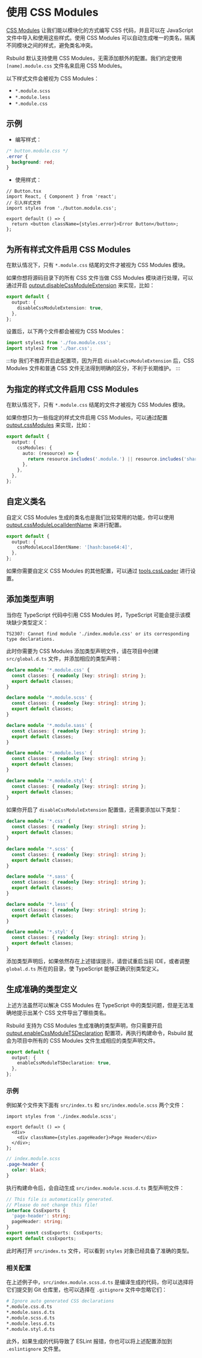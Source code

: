 # 使用 CSS Modules

[CSS Modules](https://github.com/css-modules/css-modules) 让我们能以模块化的方式编写 CSS 代码，并且可以在 JavaScript 文件中导入和使用这些样式。使用 CSS Modules 可以自动生成唯一的类名，隔离不同模块之间的样式，避免类名冲突。

Rsbuild 默认支持使用 CSS Modules，无需添加额外的配置。我们约定使用 `[name].module.css` 文件名来启用 CSS Modules。

以下样式文件会被视为 CSS Modules：

- `*.module.scss`
- `*.module.less`
- `*.module.css`

## 示例

- 编写样式：

```css
/* button.module.css */
.error {
  background: red;
}
```

- 使用样式：

```tsx
// Button.tsx
import React, { Component } from 'react';
// 引入样式文件
import styles from './button.module.css';

export default () => {
  return <button className={styles.error}>Error Button</button>;
};
```

## 为所有样式文件启用 CSS Modules

在默认情况下，只有 `*.module.css` 结尾的文件才被视为 CSS Modules 模块。

如果你想将源码目录下的所有 CSS 文件当做 CSS Modules 模块进行处理，可以通过开启 [output.disableCssModuleExtension](https://rsbuild.dev/zh/config/options/output.html#outputdisablecssmoduleextension) 来实现，比如：

```ts
export default {
  output: {
    disableCssModuleExtension: true,
  },
};
```

设置后，以下两个文件都会被视为 CSS Modules：

```ts
import styles1 from './foo.module.css';
import styles2 from './bar.css';
```

:::tip
我们不推荐开启此配置项，因为开启 `disableCssModuleExtension` 后，CSS Modules 文件和普通 CSS 文件无法得到明确的区分，不利于长期维护。
:::

## 为指定的样式文件启用 CSS Modules

在默认情况下，只有 `*.module.css` 结尾的文件才被视为 CSS Modules 模块。

如果你想只为一些指定的样式文件启用 CSS Modules，可以通过配置 [output.cssModules](/config/options/output.html#outputcssmodule) 来实现，比如：

```ts
export default {
  output: {
    cssModules: {
      auto: (resource) => {
        return resource.includes('.module.') || resource.includes('shared/');
      },
    },
  },
};
```

## 自定义类名

自定义 CSS Modules 生成的类名也是我们比较常用的功能，你可以使用 [output.cssModuleLocalIdentName](/config/options/output.html#outputcssmodulelocalidentname) 来进行配置。

```ts
export default {
  output: {
    cssModuleLocalIdentName: '[hash:base64:4]',
  },
};
```

如果你需要自定义 CSS Modules 的其他配置，可以通过 [tools.cssLoader](/config/options/tools.html#css-loader) 进行设置。

## 添加类型声明

当你在 TypeScript 代码中引用 CSS Modules 时，TypeScript 可能会提示该模块缺少类型定义：

```
TS2307: Cannot find module './index.module.css' or its corresponding type declarations.
```

此时你需要为 CSS Modules 添加类型声明文件，请在项目中创建 `src/global.d.ts` 文件，并添加相应的类型声明：

```ts title="src/global.d.ts"
declare module '*.module.css' {
  const classes: { readonly [key: string]: string };
  export default classes;
}

declare module '*.module.scss' {
  const classes: { readonly [key: string]: string };
  export default classes;
}

declare module '*.module.sass' {
  const classes: { readonly [key: string]: string };
  export default classes;
}

declare module '*.module.less' {
  const classes: { readonly [key: string]: string };
  export default classes;
}

declare module '*.module.styl' {
  const classes: { readonly [key: string]: string };
  export default classes;
}
```

如果你开启了 `disableCssModuleExtension` 配置值，还需要添加以下类型：

```ts title="src/global.d.ts"
declare module '*.css' {
  const classes: { readonly [key: string]: string };
  export default classes;
}

declare module '*.scss' {
  const classes: { readonly [key: string]: string };
  export default classes;
}

declare module '*.sass' {
  const classes: { readonly [key: string]: string };
  export default classes;
}

declare module '*.less' {
  const classes: { readonly [key: string]: string };
  export default classes;
}

declare module '*.styl' {
  const classes: { readonly [key: string]: string };
  export default classes;
}
```

添加类型声明后，如果依然存在上述错误提示，请尝试重启当前 IDE，或者调整 `global.d.ts` 所在的目录，使 TypeScript 能够正确识别类型定义。

## 生成准确的类型定义

上述方法虽然可以解决 CSS Modules 在 TypeScript 中的类型问题，但是无法准确地提示出某个 CSS 文件导出了哪些类名。

Rsbuild 支持为 CSS Modules 生成准确的类型声明，你只需要开启 [output.enableCssModuleTSDeclaration](/config/options/output.html#outputenablecssmoduletsdeclaration) 配置项，再执行构建命令，Rsbuild 就会为项目中所有的 CSS Modules 文件生成相应的类型声明文件。

```ts
export default {
  output: {
    enableCssModuleTSDeclaration: true,
  },
};
```

### 示例

例如某个文件夹下面有 `src/index.ts` 和 `src/index.module.scss` 两个文件：

```tsx title="src/index.ts"
import styles from './index.module.scss';

export default () => {
  <div>
    <div className={styles.pageHeader}>Page Header</div>
  </div>;
};
```

```scss
// index.module.scss
.page-header {
  color: black;
}
```

执行构建命令后，会自动生成 `src/index.module.scss.d.ts` 类型声明文件：

```ts title="src/index.module.scss.d.ts"
// This file is automatically generated.
// Please do not change this file!
interface CssExports {
  'page-header': string;
  pageHeader: string;
}
export const cssExports: CssExports;
export default cssExports;
```

此时再打开 `src/index.ts` 文件，可以看到 `styles` 对象已经具备了准确的类型。

### 相关配置

在上述例子中，`src/index.module.scss.d.ts` 是编译生成的代码，你可以选择将它们提交到 Git 仓库里，也可以选择在 `.gitignore` 文件中忽略它们：

```bash
# Ignore auto generated CSS declarations
*.module.css.d.ts
*.module.sass.d.ts
*.module.scss.d.ts
*.module.less.d.ts
*.module.styl.d.ts
```

此外，如果生成的代码导致了 ESLint 报错，你也可以将上述配置添加到 `.eslintignore` 文件里。
